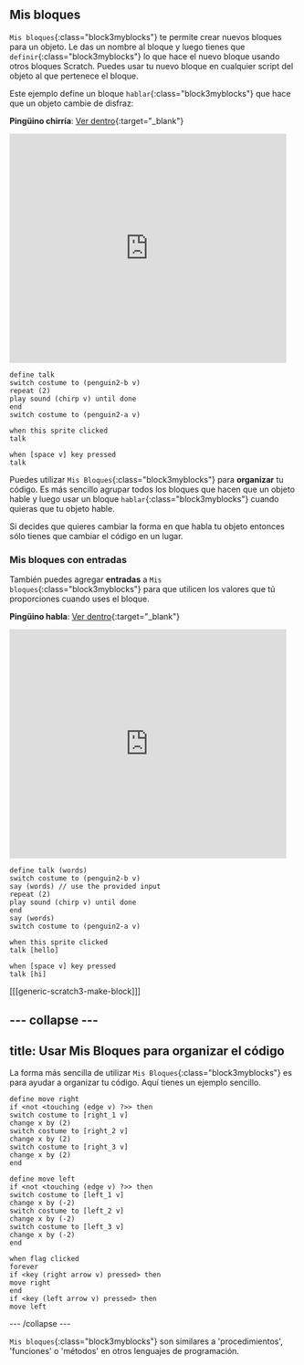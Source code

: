 ## Mis bloques

`Mis bloques`{:class="block3myblocks"} te permite crear nuevos bloques para un objeto. Le das un nombre al bloque y luego tienes que `definir`{:class="block3myblocks"} lo que hace el nuevo bloque usando otros bloques Scratch. Puedes usar tu nuevo bloque en cualquier script del objeto al que pertenece el bloque.

Este ejemplo define un bloque `hablar`{:class="block3myblocks"} que hace que un objeto cambie de disfraz:

**Pingüino chirría**: [Ver dentro](https://scratch.mit.edu/projects/567554899/editor){:target="_blank"}

<div class="scratch-preview">
  <iframe src="https://scratch.mit.edu/projects/567554899/embed" allowtransparency="true" width="485" height="402" frameborder="0" scrolling="no" allowfullscreen></iframe>
</div>

```blocks3
define talk
switch costume to (penguin2-b v)
repeat (2)
play sound (chirp v) until done
end
switch costume to (penguin2-a v)

when this sprite clicked
talk

when [space v] key pressed
talk
```

Puedes utilizar `Mis Bloques`{:class="block3myblocks"} para **organizar** tu código. Es más sencillo agrupar todos los bloques que hacen que un objeto hable y luego usar un bloque `hablar`{:class="block3myblocks"} cuando quieras que tu objeto hable.

Si decides que quieres cambiar la forma en que habla tu objeto entonces sólo tienes que cambiar el código en un lugar.

### Mis bloques con entradas

También puedes agregar **entradas** a `Mis bloques`{:class="block3myblocks"} para que utilicen los valores que tú proporciones cuando uses el bloque.

**Pingüino habla**: [Ver dentro](https://scratch.mit.edu/projects/567538874/editor){:target="_blank"}

<div class="scratch-preview">
  <iframe src="https://scratch.mit.edu/projects/567538874/embed" allowtransparency="true" width="485" height="402" frameborder="0" scrolling="no" allowfullscreen></iframe>
</div>

```blocks3
define talk (words)
switch costume to (penguin2-b v)
say (words) // use the provided input
repeat (2)
play sound (chirp v) until done
end
say (words)
switch costume to (penguin2-a v)

when this sprite clicked
talk [hello]

when [space v] key pressed
talk [hi]
```

[[[generic-scratch3-make-block]]]

--- collapse ---
---
title: Usar Mis Bloques para organizar el código
---
La forma más sencilla de utilizar `Mis Bloques`{:class="block3myblocks"} es para ayudar a organizar tu código. Aquí tienes un ejemplo sencillo.

```blocks3
define move right
if <not <touching (edge v) ?>> then
switch costume to [right_1 v]
change x by (2)
switch costume to [right_2 v]
change x by (2)
switch costume to [right_3 v]
change x by (2)
end

define move left
if <not <touching (edge v) ?>> then
switch costume to [left_1 v]
change x by (-2)
switch costume to [left_2 v]
change x by (-2)
switch costume to [left_3 v]
change x by (-2)
end

when flag clicked
forever
if <key (right arrow v) pressed> then
move right
end
if <key (left arrow v) pressed> then
move left
```

--- /collapse ---

`Mis bloques`{:class="block3myblocks"} son similares a 'procedimientos', 'funciones' o 'métodos' en otros lenguajes de programación.
